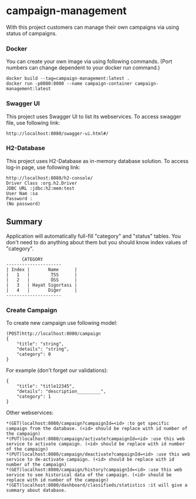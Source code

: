 # campaign-management

With this project customers can manage their own campaigns via using status of campaigns. 

### Docker

You can create your own image via using following commands. (Port numbers can change dependent to your docker run command.)

```
docker build --tag=campaign-management:latest .
docker run -p8080:8080 --name campaign-container campaign-management:latest
```

### Swagger UI

This project uses Swagger UI to list its webservices. To access swagger file, use following link:

```
http://localhost:8080/swagger-ui.html#/
```

### H2-Database

This project uses H2-Database as in-memory database solution. To access log-in page, use following link:

```
http://localhost:8080/h2-console/
Driver Class :org.h2.Driver
JDBC URL :jdbc:h2:mem:test
User Nam :sa
Password :
(No password)
```

## Summary

Application will automatically full-fill "category" and "status" tables. You don't need to do anything about them but you should know index values of "category".

```
      CATEGORY
---------------------
| Index |       Name      |
|   1   |        TSS      |
|   2   |        ÖSS      |
|   3   | Hayat Sigortası |
|   4   |       Diğer     |
---------------------
```

### Create Campaign
To create new campaign use following model:

```
(POST)http://localhost:8080/campaign
{
	"title": "string",
	"details": "string",
	"category": 0
}
```

For example (don't forget our validations):

```
{
	"title": "title12345",
	"details": "description_________",
	"category": 1
}
```

Other webservices:

```
*(GET)localhost:8080/campaign?campaignId=<id> :to get specific campaign from the database. (<id> should be replace with id number of the campaign)
*(PUT)localhost:8080/campaign/activate?campaignId=<id> :use this web service to activate campaign. (<id> should be replace with id number of the campaign)
*(PUT)localhost:8080/campaign/deactivate?campaignId=<id> :use this web service to de-activate campaign. (<id> should be replace with id number of the campaign)
*(GET)localhost:8080/campaign/history?campaignId=<id> :use this web service to see historical data of the campaign. (<id> should be replace with id number of the campaign)
*(GET)localhost:8080/dashboard/classifieds/statistics :it will give a summary about database.
```